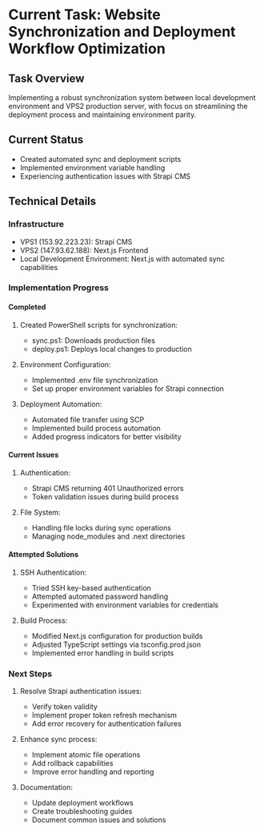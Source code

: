 # Current Task: Website Synchronization and Deployment Workflow Optimization

## Task Overview
Implementing a robust synchronization system between local development environment and VPS2 production server, with focus on streamlining the deployment process and maintaining environment parity.

## Current Status
- Created automated sync and deployment scripts
- Implemented environment variable handling
- Experiencing authentication issues with Strapi CMS

## Technical Details

### Infrastructure
- VPS1 (153.92.223.23): Strapi CMS
- VPS2 (147.93.62.188): Next.js Frontend
- Local Development Environment: Next.js with automated sync capabilities

### Implementation Progress

#### Completed
1. Created PowerShell scripts for synchronization:
   - sync.ps1: Downloads production files
   - deploy.ps1: Deploys local changes to production

2. Environment Configuration:
   - Implemented .env file synchronization
   - Set up proper environment variables for Strapi connection

3. Deployment Automation:
   - Automated file transfer using SCP
   - Implemented build process automation
   - Added progress indicators for better visibility

#### Current Issues
1. Authentication:
   - Strapi CMS returning 401 Unauthorized errors
   - Token validation issues during build process

2. File System:
   - Handling file locks during sync operations
   - Managing node_modules and .next directories

#### Attempted Solutions
1. SSH Authentication:
   - Tried SSH key-based authentication
   - Attempted automated password handling
   - Experimented with environment variables for credentials

2. Build Process:
   - Modified Next.js configuration for production builds
   - Adjusted TypeScript settings via tsconfig.prod.json
   - Implemented error handling in build scripts

### Next Steps
1. Resolve Strapi authentication issues:
   - Verify token validity
   - Implement proper token refresh mechanism
   - Add error recovery for authentication failures

2. Enhance sync process:
   - Implement atomic file operations
   - Add rollback capabilities
   - Improve error handling and reporting

3. Documentation:
   - Update deployment workflows
   - Create troubleshooting guides
   - Document common issues and solutions